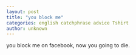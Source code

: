 ```yaml
---
layout: post
title: "you block me"
categories: english catchphrase advice Tshirt
author: unknown
---
```

you block me on facebook, now you going to die.
